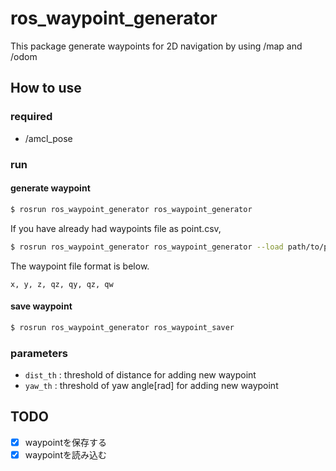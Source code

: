 # ros_waypoint_generator
This package generate waypoints for 2D navigation by using /map and /odom

## How to use

### required
- /amcl_pose

### run

#### generate waypoint

```bash
$ rosrun ros_waypoint_generator ros_waypoint_generator
```
If you have already had waypoints file as point.csv,  
```bash
$ rosrun ros_waypoint_generator ros_waypoint_generator --load path/to/point.csv
```
The waypoint file format is below.
```
x, y, z, qz, qy, qz, qw
```
#### save waypoint
```bash
$ rosrun ros_waypoint_generator ros_waypoint_saver
```

### parameters
- `dist_th` : threshold of distance for adding new waypoint
- `yaw_th` : threshold of yaw angle[rad] for adding new waypoint

## TODO
- [x] waypointを保存する
- [x] waypointを読み込む
